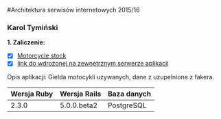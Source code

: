 #Architektura serwisów internetowych 2015/16

### Karol Tymiński

<b>1. Zaliczenie:</b>
 - [x] [Motorcycle stock](https://github.com/ktyminski/asi-projekty/tree/master/motocykle)
 - [x] [link do wdrożonej na zewnętrznym serwerze aplikacji](https://motocykle-ktyminski.c9users.io/)
 
Opis aplikacji: Gielda motocykli uzywanych, dane z uzupelnione z fakera.

| Wersja Ruby   | Wersja Rails   | Baza danych |
|------------|---------|-------------|
|    2.3.0   | 5.0.0.beta2  | PostgreSQL  |
 

